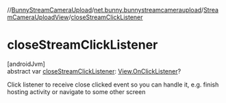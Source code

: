 //[BunnyStreamCameraUpload](../../../index.md)/[net.bunny.bunnystreamcameraupload](../index.md)/[StreamCameraUploadView](index.md)/[closeStreamClickListener](close-stream-click-listener.md)

# closeStreamClickListener

[androidJvm]\
abstract var [closeStreamClickListener](close-stream-click-listener.md): [View.OnClickListener](https://developer.android.com/reference/kotlin/android/view/View.OnClickListener.html)?

Click listener to receive close clicked event so you can handle it, e.g. finish hosting activity or navigate to some other screen